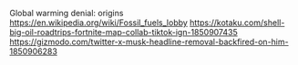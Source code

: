 Global warming denial: origins
https://en.wikipedia.org/wiki/Fossil_fuels_lobby
https://kotaku.com/shell-big-oil-roadtrips-fortnite-map-collab-tiktok-ign-1850907435
https://gizmodo.com/twitter-x-musk-headline-removal-backfired-on-him-1850906283